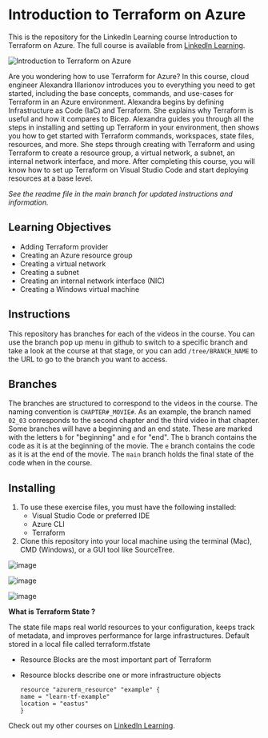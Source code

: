 # Introduction to Terraform on Azure
This is the repository for the LinkedIn Learning course Introduction to Terraform on Azure. The full course is available from [LinkedIn Learning][lil-course-url].

![Introduction to Terraform on Azure][lil-thumbnail-url] 

Are you wondering how to use Terraform for Azure? In this course, cloud engineer Alexandra Illarionov introduces you to everything you need to get started, including the base concepts, commands, and use-cases for Terraform in an Azure environment. Alexandra begins by defining Infrastructure as Code (IaC) and Terraform. She explains why Terraform is useful and how it compares to Bicep. Alexandra guides you through all the steps in installing and setting up Terraform in your environment, then shows you how to get started with Terraform commands, workspaces, state files, resources, and more. She steps through creating with Terraform and using Terraform to create a resource group, a virtual network, a subnet, an internal network interface, and more. After completing this course, you will know how to set up Terraform on Visual Studio Code and start deploying resources at a base level.


_See the readme file in the main branch for updated instructions and information._

## Learning Objectives
- Adding Terraform provider
- Creating an Azure resource group
- Creating a virtual network
- Creating a subnet
- Creating an internal network interface (NIC)
- Creating a Windows virtual machine

## Instructions
This repository has branches for each of the videos in the course. You can use the branch pop up menu in github to switch to a specific branch and take a look at the course at that stage, or you can add `/tree/BRANCH_NAME` to the URL to go to the branch you want to access.

## Branches
The branches are structured to correspond to the videos in the course. The naming convention is `CHAPTER#_MOVIE#`. As an example, the branch named `02_03` corresponds to the second chapter and the third video in that chapter. 
Some branches will have a beginning and an end state. These are marked with the letters `b` for "beginning" and `e` for "end". The `b` branch contains the code as it is at the beginning of the movie. The `e` branch contains the code as it is at the end of the movie. The `main` branch holds the final state of the code when in the course.

## Installing
1. To use these exercise files, you must have the following installed:
	- Visual Studio Code or preferred IDE
	- Azure CLI 
	- Terraform
2. Clone this repository into your local machine using the terminal (Mac), CMD (Windows), or a GUI tool like SourceTree.


![image](https://github.com/Somi-Reddy-Mamidi/terraform-azure-2453108/assets/158804084/0b30d23b-698f-4c05-9764-1b95faa90991)

![image](https://github.com/Somi-Reddy-Mamidi/terraform-azure-2453108/assets/158804084/79dfb624-5da3-449e-b306-61a5894865fb)


![image](https://github.com/Somi-Reddy-Mamidi/terraform-azure-2453108/assets/158804084/3083bd8e-1c70-4424-ba41-f7788a932fdd)




**What is Terraform State ?**

The state file maps real world resources to your
configuration, keeps track of metadata, and improves 
performance for large infrastructures.
Default stored in a local file called terraform.tfstate

- Resource Blocks are the most important part of Terraform
- Resource blocks describe one or more infrastructure objects


  ```
  resource "azurerm_resource" "example" {
  name = "learn-tf-example"
  location = "eastus"
  }
  ```




                            

Check out my other courses on [LinkedIn Learning](https://www.linkedin.com/learning/instructors/alexandra-illarionov).

[lil-course-url]: https://www.linkedin.com/learning/introduction-to-terraform-on-azure
[lil-thumbnail-url]: https://cdn.lynda.com/course/2453108/2453108-1652374458166-16x9.jpg
